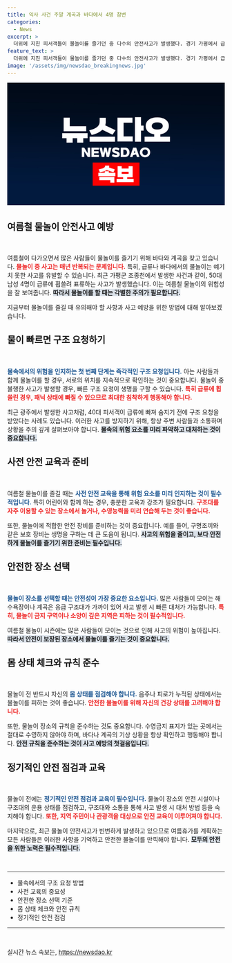 ```yaml
---
title: 익사 사건 주말 계곡과 바다에서 4명 참변
categories:
  - News
excerpt: >
  더위에 지친 피서객들이 물놀이를 즐기던 중 다수의 안전사고가 발생했다. 경기 가평에서 급류에 표류한 4명이 시민 구조대에 의해 무사히 구출되었지만, 충북의 한 대학생은 심정지 상태로 구조됐다. 물놀이 안전에 대한 경각심이 요구되는 시점이다.
feature_text: >
  더위에 지친 피서객들이 물놀이를 즐기던 중 다수의 안전사고가 발생했다. 경기 가평에서 급류에 표류한 4명이 시민 구조대에 의해 무사히 구출되었지만, 충북의 한 대학생은 심정지 상태로 구조됐다. 물놀이 안전에 대한 경각심이 요구되는 시점이다.
image: '/assets/img/newsdao_breakingnews.jpg'
---
```


<p><img src="/assets/img/newsdao_breakingnews.jpg" alt="bookingtag 속보" /></p>

<h2 data-ke-size="size26">여름철 물놀이 안전사고 예방</h2>

<p data-ke-size="size16">&nbsp;</p>

<p>여름철이 다가오면서 많은 사람들이 물놀이를 즐기기 위해 바다와 계곡을 찾고 있습니다. <b><span style="color: #ee2323;">물놀이 중 사고는 매년 반복되는 문제입니다.</span></b> 특히, 급류나 바다에서의 물놀이는 예기치 못한 사고를 유발할 수 있습니다. 최근 가평군 조종천에서 발생한 사건과 같이, 50대 남성 4명이 급류에 휩쓸려 표류하는 사고가 발생했습니다. 이는 여름철 물놀이의 위험성을 잘 보여줍니다. <b><span style="background-color: #21538527;">따라서 물놀이를 할 때는 각별한 주의가 필요합니다.</span></b></p>

<p>지금부터 물놀이를 즐길 때 유의해야 할 사항과 사고 예방을 위한 방법에 대해 알아보겠습니다.</p>

<h2 data-ke-size="size26">물이 빠르면 구조 요청하기</h2>

<p data-ke-size="size16">&nbsp;</p>

<p><b><span style="color: #1a5490;">물속에서의 위험을 인지하는 첫 번째 단계는 즉각적인 구조 요청입니다.</span></b> 아는 사람들과 함께 물놀이를 할 경우, 서로의 위치를 지속적으로 확인하는 것이 중요합니다. 물놀이 중 불행한 사고가 발생할 경우, 빠른 구조 요청이 생명을 구할 수 있습니다. <b><span style="color: #ee2323;">특히 급류에 휩쓸린 경우, 패닉 상태에 빠질 수 있으므로 최대한 침착하게 행동해야 합니다.</span></b></p>

<p>최근 광주에서 발생한 사고처럼, 40대 피서객이 급류에 빠져 숨지기 전에 구조 요청을 받았다는 사례도 있습니다. 이러한 사고를 방지하기 위해, 항상 주변 사람들과 소통하며 상황을 주의 깊게 살펴보아야 합니다. <b><span style="background-color: #21538527;">물속의 위험 요소를 미리 파악하고 대처하는 것이 중요합니다.</span></b></p>

<h2 data-ke-size="size26">사전 안전 교육과 준비</h2>

<p data-ke-size="size16">&nbsp;</p>

<p>여름철 물놀이를 즐길 때는 <b><span style="color: #1a5490;">사전 안전 교육을 통해 위험 요소를 미리 인지하는 것이 필수적입니다.</span></b> 특히 어린이와 함께 하는 경우, 충분한 교육과 강조가 필요합니다. <b><span style="color: #ee2323;">구조대를 자주 이용할 수 있는 장소에서 놀거나, 수영능력을 미리 연습해 두는 것이 좋습니다.</span></b></p>

<p>또한, 물놀이에 적합한 안전 장비를 준비하는 것이 중요합니다. 예를 들어, 구명조끼와 같은 보호 장비는 생명을 구하는 데 큰 도움이 됩니다. <b><span style="background-color: #21538527;">사고의 위험을 줄이고, 보다 안전하게 물놀이를 즐기기 위한 준비는 필수입니다.</span></b></p>

<h2 data-ke-size="size26">안전한 장소 선택</h2>

<p data-ke-size="size16">&nbsp;</p>

<p><b><span style="color: #1a5490;">물놀이 장소를 선택할 때는 안전성이 가장 중요한 요소입니다.</span></b> 많은 사람들이 모이는 해수욕장이나 계곡은 응급 구조대가 가까이 있어 사고 발생 시 빠른 대처가 가능합니다. <b><span style="color: #ee2323;">특히, 물놀이 금지 구역이나 소양이 깊은 지역은 피하는 것이 필수적입니다.</span></b></p>

<p>여름철 물놀이 시즌에는 많은 사람들이 모이는 것으로 인해 사고의 위험이 높아집니다. <b><span style="background-color: #21538527;">따라서 안전이 보장된 장소에서 물놀이를 즐기는 것이 중요합니다.</span></b></p>

<h2 data-ke-size="size26">몸 상태 체크와 규칙 준수</h2>

<p data-ke-size="size16">&nbsp;</p>

<p>물놀이 전 반드시 자신의 <b><span style="color: #1a5490;">몸 상태를 점검해야 합니다.</span></b> 음주나 피로가 누적된 상태에서는 물놀이를 피하는 것이 좋습니다. <b><span style="color: #ee2323;">안전한 물놀이를 위해 자신의 건강 상태를 고려해야 합니다.</span></b></p>

<p>또한, 물놀이 장소의 규칙을 준수하는 것도 중요합니다. 수영금지 표지가 있는 곳에서는 절대로 수영하지 않아야 하며, 바다나 계곡의 기상 상황을 항상 확인하고 행동해야 합니다. <b><span style="background-color: #21538527;">안전 규칙을 준수하는 것이 사고 예방의 첫걸음입니다.</span></b></p>

<h2 data-ke-size="size26">정기적인 안전 점검과 교육</h2>

<p data-ke-size="size16">&nbsp;</p>

<p>물놀이 전에는 <b><span style="color: #1a5490;">정기적인 안전 점검과 교육이 필수입니다.</span></b> 물놀이 장소의 안전 시설이나 구조대의 운용 상태를 점검하고, 구조대와 소통을 통해 사고 발생 시 대처 방법 등을 숙지해야 합니다. <b><span style="color: #ee2323;">또한, 지역 주민이나 관광객을 대상으로 안전 교육이 이루어져야 합니다.</span></b> </p>

<p>마지막으로, 최근 물놀이 안전사고가 빈번하게 발생하고 있으므로 여름휴가를 계획하는 모든 사람들은 이러한 사항을 기억하고 안전한 물놀이를 만끽해야 합니다. <b><span style="background-color: #21538527;">모두의 안전을 위한 노력은 필수적입니다.</span></b> </p>

<p data-ke-size="size16">&nbsp;</p>

<hr>

<ul>
    <li>물속에서의 구조 요청 방법</li>
    <li>사전 교육의 중요성</li>
    <li>안전한 장소 선택 기준</li>
    <li>몸 상태 체크와 안전 규칙</li>
    <li>정기적인 안전 점검</li>
</ul>

<hr>

<p data-ke-size="size16">&nbsp;</p>
실시간 뉴스 속보는, <a href="https://newsdao.kr" rel="dofollow">https://newsdao.kr</a>


